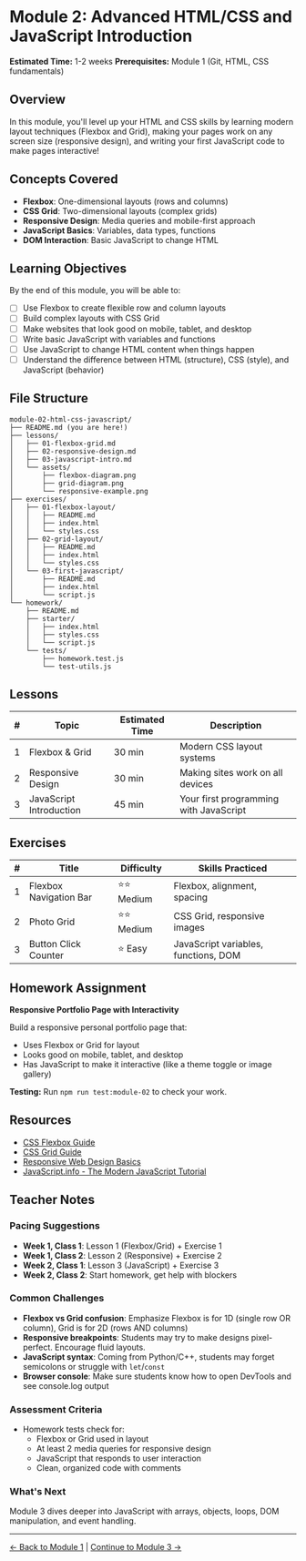 # Module 2: Advanced HTML/CSS and JavaScript Introduction

**Estimated Time:** 1-2 weeks
**Prerequisites:** Module 1 (Git, HTML, CSS fundamentals)

## Overview

In this module, you'll level up your HTML and CSS skills by learning modern layout techniques (Flexbox and Grid), making your pages work on any screen size (responsive design), and writing your first JavaScript code to make pages interactive!

## Concepts Covered

- **Flexbox**: One-dimensional layouts (rows and columns)
- **CSS Grid**: Two-dimensional layouts (complex grids)
- **Responsive Design**: Media queries and mobile-first approach
- **JavaScript Basics**: Variables, data types, functions
- **DOM Interaction**: Basic JavaScript to change HTML

## Learning Objectives

By the end of this module, you will be able to:

- [ ] Use Flexbox to create flexible row and column layouts
- [ ] Build complex layouts with CSS Grid
- [ ] Make websites that look good on mobile, tablet, and desktop
- [ ] Write basic JavaScript with variables and functions
- [ ] Use JavaScript to change HTML content when things happen
- [ ] Understand the difference between HTML (structure), CSS (style), and JavaScript (behavior)

## File Structure

```
module-02-html-css-javascript/
├── README.md (you are here!)
├── lessons/
│   ├── 01-flexbox-grid.md
│   ├── 02-responsive-design.md
│   ├── 03-javascript-intro.md
│   └── assets/
│       ├── flexbox-diagram.png
│       ├── grid-diagram.png
│       └── responsive-example.png
├── exercises/
│   ├── 01-flexbox-layout/
│   │   ├── README.md
│   │   ├── index.html
│   │   └── styles.css
│   ├── 02-grid-layout/
│   │   ├── README.md
│   │   ├── index.html
│   │   └── styles.css
│   └── 03-first-javascript/
│       ├── README.md
│       ├── index.html
│       └── script.js
└── homework/
    ├── README.md
    ├── starter/
    │   ├── index.html
    │   ├── styles.css
    │   └── script.js
    └── tests/
        ├── homework.test.js
        └── test-utils.js
```

## Lessons

| # | Topic | Estimated Time | Description |
|---|-------|----------------|-------------|
| 1 | Flexbox & Grid | 30 min | Modern CSS layout systems |
| 2 | Responsive Design | 30 min | Making sites work on all devices |
| 3 | JavaScript Introduction | 45 min | Your first programming with JavaScript |

## Exercises

| # | Title | Difficulty | Skills Practiced |
|---|-------|------------|------------------|
| 1 | Flexbox Navigation Bar | ⭐⭐ Medium | Flexbox, alignment, spacing |
| 2 | Photo Grid | ⭐⭐ Medium | CSS Grid, responsive images |
| 3 | Button Click Counter | ⭐ Easy | JavaScript variables, functions, DOM |

## Homework Assignment

**Responsive Portfolio Page with Interactivity**

Build a responsive personal portfolio page that:
- Uses Flexbox or Grid for layout
- Looks good on mobile, tablet, and desktop
- Has JavaScript to make it interactive (like a theme toggle or image gallery)

**Testing:** Run `npm run test:module-02` to check your work.

## Resources

- [CSS Flexbox Guide](https://css-tricks.com/snippets/css/a-guide-to-flexbox/)
- [CSS Grid Guide](https://css-tricks.com/snippets/css/complete-guide-grid/)
- [Responsive Web Design Basics](https://web.dev/responsive-web-design-basics/)
- [JavaScript.info - The Modern JavaScript Tutorial](https://javascript.info/)

## Teacher Notes

### Pacing Suggestions
- **Week 1, Class 1**: Lesson 1 (Flexbox/Grid) + Exercise 1
- **Week 1, Class 2**: Lesson 2 (Responsive) + Exercise 2
- **Week 2, Class 1**: Lesson 3 (JavaScript) + Exercise 3
- **Week 2, Class 2**: Start homework, get help with blockers

### Common Challenges
- **Flexbox vs Grid confusion**: Emphasize Flexbox is for 1D (single row OR column), Grid is for 2D (rows AND columns)
- **Responsive breakpoints**: Students may try to make designs pixel-perfect. Encourage fluid layouts.
- **JavaScript syntax**: Coming from Python/C++, students may forget semicolons or struggle with `let`/`const`
- **Browser console**: Make sure students know how to open DevTools and see console.log output

### Assessment Criteria
- Homework tests check for:
  - Flexbox or Grid used in layout
  - At least 2 media queries for responsive design
  - JavaScript that responds to user interaction
  - Clean, organized code with comments

### What's Next
Module 3 dives deeper into JavaScript with arrays, objects, loops, DOM manipulation, and event handling.

---

[← Back to Module 1](../module-01-git-html-css/README.md) | [Continue to Module 3 →](../module-03-javascript/README.md)
